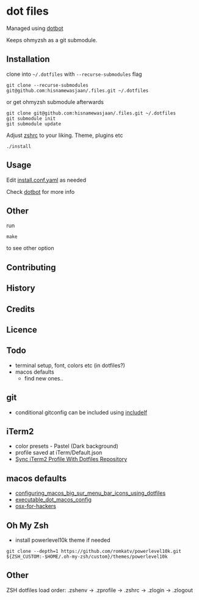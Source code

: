 # dot files

Managed using [dotbot](https://github.com/anishathalye/dotbot)

Keeps ohmyzsh as a git submodule.

## Installation

clone into `~/.dotfiles` with `--recurse-submodules` flag
```
git clone --recurse-submodules git@github.com:hisnamewasjaan/.files.git ~/.dotfiles
```

or get ohmyzsh submodule afterwards
```
git clone git@github.com:hisnamewasjaan/.files.git ~/.dotfiles
git submodule init
git submodule update
```

Adjust [zshrc](zsh/zshrc) to your liking. Theme, plugins etc


```
./install
```

## Usage

Edit [install.conf.yaml](install.conf.yaml) as needed

Check [dotbot](https://github.com/anishathalye/dotbot) for more info

## Other
run
```shell
make
```
to see other option

## Contributing

## History

## Credits

## Licence

## Todo

- terminal setup, font, colors etc (in dotfiles?)
- macos defaults
  - find new ones..

## git

- conditional gitconfig can be included using [includeIf](https://git-scm.com/docs/git-config#_conditional_includes)

## iTerm2

- color presets - Pastel (Dark background)
- profile saved at iTerm/Default.json
- [Sync iTerm2 Profile With Dotfiles Repository](http://stratus3d.com/blog/2015/02/28/sync-iterm2-profile-with-dotfiles-repository/)

## macos defaults

- [configuring_macos_big_sur_menu_bar_icons_using_dotfiles](https://sander.ginn.it/posts/configuring_macos_big_sur_menu_bar_icons_using_dotfiles/)
- [executable_dot_macos_config](https://github.com/sanderginn/dotfiles/blob/main/executable_dot_macos_config)
- [osx-for-hackers](https://www.dynamicguy.com/post/osx-for-hackers/)

## Oh My Zsh

- install powerlevel10k theme if needed

```shell
git clone --depth=1 https://github.com/romkatv/powerlevel10k.git ${ZSH_CUSTOM:-$HOME/.oh-my-zsh/custom}/themes/powerlevel10k
```

## Other

ZSH dotfiles load order:
.zshenv → .zprofile → .zshrc → .zlogin → .zlogout
